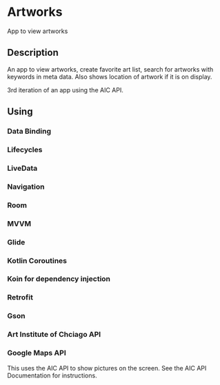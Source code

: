 # Artworks 

App to view artworks

## Description

An app to view artworks, create favorite art list, search for artworks with keywords in meta data.
Also shows location of artwork if it is on display.

3rd iteration of an app using the AIC API.



## Using

  ### Data Binding
  ### Lifecycles
  ### LiveData
  ### Navigation
  ### Room
  ### MVVM
  ### Glide
  ### Kotlin Coroutines
  ### Koin for dependency injection
  ### Retrofit
  ### Gson
  ### Art Institute of Chciago API 
  ### Google Maps API
  This uses the AIC API to show pictures on the screen. See the AIC API Documentation for instructions.



